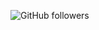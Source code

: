 ![GitHub followers](https://img.shields.io/github/followers/NamiduruMert?color=black&label=NamiduruMert&logo=github&style=social)
